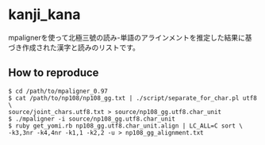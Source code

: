# kanji_kana

mpalignerを使って北極三號の読み-単語のアラインメントを推定した結果に基づき作成された漢字と読みのリストです。

## How to reproduce 

```
$ cd /path/to/mpaligner_0.97
$ cat /path/to/np108/np108_gg.txt | ./script/separate_for_char.pl utf8 \
source/joint_chars.utf8.txt > source/np108_gg.utf8.char_unit
$ ./mpaligner -i source/np108_gg.utf8.char_unit
$ ruby get_yomi.rb np108_gg.utf8.char_unit.align | LC_ALL=C sort \
-k3,3nr -k4,4nr -k1,1 -k2,2 -u > np108_gg_alignment.txt
```
